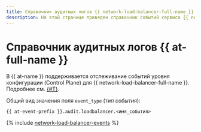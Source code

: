 ```yaml
---
title: Справочник аудитных логов {{ network-load-balancer-full-name }} в {{ at-full-name }}
description: На этой странице приведен справочник событий сервиса {{ network-load-balancer-name }}, отслеживаемых в {{ at-name }}.
---
```


# Справочник аудитных логов {{ at-full-name }}

В {{ at-name }} поддерживается отслеживание событий уровня конфигурации (Control Plane) для {{ network-load-balancer-full-name }}. Подробнее см. [{#T}](../audit-trails/concepts/format.md).

Общий вид значения поля `event_type` (_тип события_):

```text
{{ at-event-prefix }}.audit.loadbalancer.<имя_события>
```

{% include [network-load-balancer-events](../_includes/audit-trails/events/network-load-balancer-events.md) %}